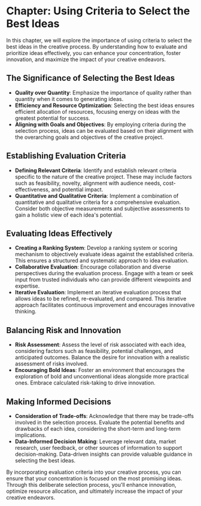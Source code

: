 Chapter: Using Criteria to Select the Best Ideas
================================================

In this chapter, we will explore the importance of using criteria to select the best ideas in the creative process. By understanding how to evaluate and prioritize ideas effectively, you can enhance your concentration, foster innovation, and maximize the impact of your creative endeavors.

The Significance of Selecting the Best Ideas
--------------------------------------------

* **Quality over Quantity**: Emphasize the importance of quality rather than quantity when it comes to generating ideas.
* **Efficiency and Resource Optimization**: Selecting the best ideas ensures efficient allocation of resources, focusing energy on ideas with the greatest potential for success.
* **Aligning with Goals and Objectives**: By employing criteria during the selection process, ideas can be evaluated based on their alignment with the overarching goals and objectives of the creative project.

Establishing Evaluation Criteria
--------------------------------

* **Defining Relevant Criteria**: Identify and establish relevant criteria specific to the nature of the creative project. These may include factors such as feasibility, novelty, alignment with audience needs, cost-effectiveness, and potential impact.
* **Quantitative and Qualitative Criteria**: Implement a combination of quantitative and qualitative criteria for a comprehensive evaluation. Consider both objective measurements and subjective assessments to gain a holistic view of each idea's potential.

Evaluating Ideas Effectively
----------------------------

* **Creating a Ranking System**: Develop a ranking system or scoring mechanism to objectively evaluate ideas against the established criteria. This ensures a structured and systematic approach to idea evaluation.
* **Collaborative Evaluation**: Encourage collaboration and diverse perspectives during the evaluation process. Engage with a team or seek input from trusted individuals who can provide different viewpoints and expertise.
* **Iterative Evaluation**: Implement an iterative evaluation process that allows ideas to be refined, re-evaluated, and compared. This iterative approach facilitates continuous improvement and encourages innovative thinking.

Balancing Risk and Innovation
-----------------------------

* **Risk Assessment**: Assess the level of risk associated with each idea, considering factors such as feasibility, potential challenges, and anticipated outcomes. Balance the desire for innovation with a realistic assessment of risks involved.
* **Encouraging Bold Ideas**: Foster an environment that encourages the exploration of bold and unconventional ideas alongside more practical ones. Embrace calculated risk-taking to drive innovation.

Making Informed Decisions
-------------------------

* **Consideration of Trade-offs**: Acknowledge that there may be trade-offs involved in the selection process. Evaluate the potential benefits and drawbacks of each idea, considering the short-term and long-term implications.
* **Data-Informed Decision Making**: Leverage relevant data, market research, user feedback, or other sources of information to support decision-making. Data-driven insights can provide valuable guidance in selecting the best ideas.

By incorporating evaluation criteria into your creative process, you can ensure that your concentration is focused on the most promising ideas. Through this deliberate selection process, you'll enhance innovation, optimize resource allocation, and ultimately increase the impact of your creative endeavors.

